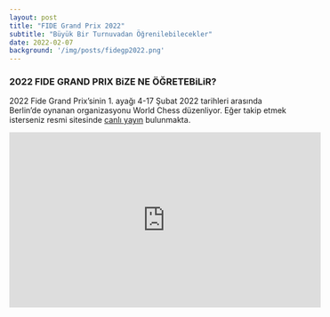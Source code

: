 ```yaml
---
layout: post
title: "FIDE Grand Prix 2022"
subtitle: "Büyük Bir Turnuvadan Öğrenilebilecekler"
date: 2022-02-07
background: '/img/posts/fidegp2022.png'
---
```


### 2022 FIDE GRAND PRIX BiZE NE ÖĞRETEBiLiR?

2022 Fide Grand Prix’sinin 1. ayağı 4-17 Şubat 2022 tarihleri arasında Berlin’de
oynanan organizasyonu World Chess düzenliyor. Eğer takip etmek isterseniz resmi
sitesinde [canlı yayın](https://www.youtube.com/channel/UCc8QPYi5GPzJmjMAS98CZyw) bulunmakta.

<div class="cbdiagram"
     data-size="400"
     data-fen="q4rk1/5pp1/r1b1pn1p/pp6/3Q4/P4NP1/1P2PPBP/2RR2K1 w - - 0 18"
     data-buttons="0"
     data-legend="Siyah Oynar">
</div>

<iframe
src="https://www.youtube.com/embed/Q6iMvQ-aBxQ"
width="560"
height="315"
title="YouTube video player"
frameborder="0"
allow="accelerometer; autoplay; clipboard-write; encrypted-media; gyroscope; picture-in-picture"
allowfullscreen>
</iframe>